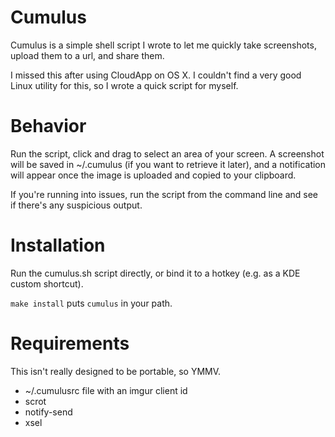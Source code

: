 # Cumulus

Cumulus is a simple shell script I wrote to let me quickly take screenshots,
upload them to a url, and share them.

I missed this after using CloudApp on OS X. I couldn't find a very good Linux
utility for this, so I wrote a quick script for myself.

# Behavior
Run the script, click and drag to select an area of your screen. A screenshot
will be saved in ~/.cumulus (if you want to retrieve it later), and a
notification will appear once the image is uploaded and copied to your
clipboard.

If you're running into issues, run the script from the command line and see if
there's any suspicious output.

# Installation
Run the cumulus.sh script directly, or bind it to a hotkey (e.g. as a KDE custom
shortcut).

`make install` puts `cumulus` in your path.

# Requirements
This isn't really designed to be portable, so YMMV.

- ~/.cumulusrc file with an imgur client id
- scrot
- notify-send
- xsel
